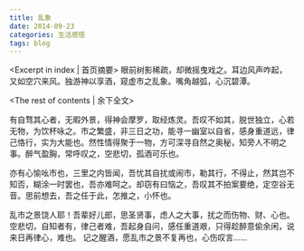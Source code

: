 ```yaml
---
title: 乱象
date: 2014-09-23
categories: 生活感悟
tags: blog
---
```

<Excerpt in index | 首页摘要>
眼前树影稀疏，却微摇曳戏之。耳边风声咋起，又如空穴来风。独游神以享酒，窥虚市之乱象。嘴角越弧，心沉碧潭。
<!--more-->
<The rest of contents | 余下全文>

有自骛其心者，无暇外景，得神会摩罗，取经炼灵。吾叹不如其，脱世独立，心若无物，为饮杯咏之。市之繁盛，非三日之功，能寻一幽室以自省，感身重道远，律己恪行，实为大能也。然性情得聚于一物，方可深寻自然之奥秘，知旁人不明之事。醉气盈胸，常呼叹之，空悲切，孤酒可乐也。

亦有心愉吆市也，三里之内皆闻，吾忧其自扰或闹市，勒其行，不得止，然其岂不知否，糊涂一时罢也，吾亦难呵之。却窃有曰恼之，吾叹其不拍案要绝，定空谷无音。思前想去，吾之任于此，怎推之，小怀也。

乱市之景饶人耶！吾辈好儿郎，思圣贤事，虑人之大事，扰之而伤物、财、心也。空悲切，自知者有，律己者难，吾起身自问，感任重道艰，只得趁醉意偷余闲，说来日再律心，难也。
记之醒酒，愿乱市之景不复再也，心伤叹言……
